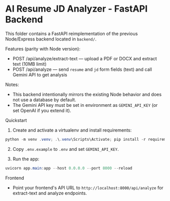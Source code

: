 # AI Resume JD Analyzer - FastAPI Backend

This folder contains a FastAPI reimplementation of the previous Node/Express backend located in `backend/`.

Features (parity with Node version):
- POST /api/analyze/extract-text — upload a PDF or DOCX and extract text (10MB limit)
- POST /api/analyze — send `resume` and `jd` form fields (text) and call Gemini API to get analysis

Notes:
- This backend intentionally mirrors the existing Node behavior and does not use a database by default.
- The Gemini API key must be set in environment as `GEMINI_API_KEY` (or set OpenAI if you extend it).

Quickstart
1. Create and activate a virtualenv and install requirements:

```powershell
python -m venv .venv; .\.venv\Scripts\Activate; pip install -r requirements.txt
```

2. Copy `.env.example` to `.env` and set `GEMINI_API_KEY`.

3. Run the app:

```powershell
uvicorn app.main:app --host 0.0.0.0 --port 8000 --reload
```

Frontend
- Point your frontend's API URL to `http://localhost:8000/api/analyze` for extract-text and analyze endpoints.
